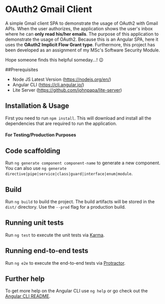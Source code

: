 # OAuth2 Gmail Client

A simple Gmail client SPA to demonstrate the usage of OAuth2 with Gmail APIs. When the user authorizes, the application shows the user's inbox where he can __only read his/her emails__. The purpose of this application to demonstrate the usage of OAuth2. Because this is an Angular SPA, here it uses the __OAuth2 Implicit Flow Grant type__. Furthermore, this project has been developed as an assignment of my MSc's Software Security Module. 

Hope someone finds this helpful someday...! :wink:

##Prerequisites

* Node JS Latest Version (https://nodejs.org/en/)
* Angular CLI (https://cli.angular.io/)
* Lite Server (https://github.com/johnpapa/lite-server)

## Installation & Usage

First you need to run `npm install`. This will download and install all the dependencies that are
required to run the application. 

#### For Testing/Production Purposes

 

## Code scaffolding

Run `ng generate component component-name` to generate a new component. You can also use `ng generate directive|pipe|service|class|guard|interface|enum|module`.

## Build

Run `ng build` to build the project. The build artifacts will be stored in the `dist/` directory. Use the `--prod` flag for a production build.

## Running unit tests

Run `ng test` to execute the unit tests via [Karma](https://karma-runner.github.io).

## Running end-to-end tests

Run `ng e2e` to execute the end-to-end tests via [Protractor](http://www.protractortest.org/).

## Further help

To get more help on the Angular CLI use `ng help` or go check out the [Angular CLI README](https://github.com/angular/angular-cli/blob/master/README.md).
